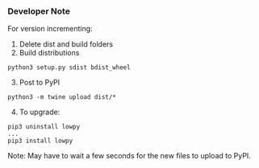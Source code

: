 ### Developer Note
For version incrementing:
1. Delete dist and build folders
2. Build distributions
```
python3 setup.py sdist bdist_wheel
```
3. Post to PyPI
```
python3 -m twine upload dist/*
```
4. To upgrade:
```
pip3 uninstall lowpy
...
pip3 install lowpy
```
Note: May have to wait a few seconds for the new files to upload to PyPI.